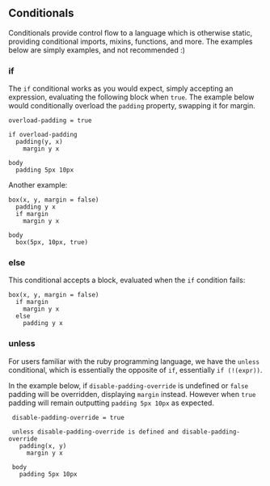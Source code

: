 
## Conditionals

 Conditionals provide control flow to a language which is otherwise static, providing conditional imports, mixins, functions, and more. The examples below are simply examples, and not recommended :)

### if

 The `if` conditional works as you would expect, simply accepting an expression, evaluating the following block when `true`. The example below would conditionally overload the `padding` property, swapping it for margin.

    overload-padding = true

    if overload-padding
      padding(y, x)
        margin y x

    body
      padding 5px 10px

Another example:

    box(x, y, margin = false)
      padding y x
      if margin
        margin y x

    body
      box(5px, 10px, true)

### else

 This conditional accepts a block, evaluated when the `if` condition fails:

    box(x, y, margin = false)
      if margin
        margin y x
      else
        padding y x

### unless

 For users familiar with the ruby programming language, we have the `unless` conditional, which is essentially the opposite of `if`, essentially `if (!(expr))`.

In the example below, if `disable-padding-override` is undefined or `false` padding will be overridden, displaying `margin` instead. However when `true` padding will remain outputting `padding 5px 10px` as expected.

     disable-padding-override = true

     unless disable-padding-override is defined and disable-padding-override
       padding(x, y)
         margin y x

     body
       padding 5px 10px